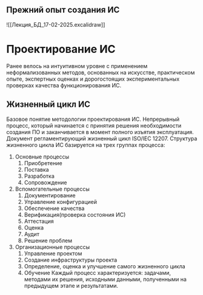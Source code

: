 ## Прежний опыт создания ИС
![[Лекция_БД_17-02-2025.excalidraw]]
# Проектирование ИС
Ранее велось на интуитивном уровне с применением неформализованных методов, основанных на искусстве, практическом опыте, экспертных оценках и дорогостоящих экспериментальных проверках качества функционирования ИС.
## Жизненный цикл ИС
Базовое понятие методологии проектирования ИС.
Непрерывный процесс, который начинается с принятия решения необходимости создания ПО и заканчивается в момент полного изъятия эксплуатация.
Документ регламентирующий жизненный цикл ISO/IEC 12207.
Структура жизненного цикла ИС базируется на трех группах процесса:
1. Основные процессы
	1. Приобретение
	2. Поставка
	3. Разработка
	4. Сопровождение
2. Вспомогательные процессы
	1. Документирование
	2. Управление конфигурацией
	3. Обеспечение качества
	4. Верификация(проверка состояния ИС)
	5. Аттестация
	6. Оценка
	7. Аудит
	8. Решение проблем
3. Организационные процессы
	1. Управление проектом
	2. Создание инфраструктуры проекта
	3. Определение, оценка и улучшение самого жизненного цикла
	4. Обучение
Каждый процесс характеризуется: задачами, методами их решения, исходными данными, полученными на предыдущем этапе и результатами.